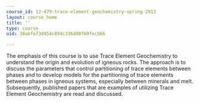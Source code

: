 ```yaml
---
course_id: 12-479-trace-element-geochemistry-spring-2013
layout: course_home
title: ''
type: course
uid: 30abfe73d454c894c336d08f60fecb66

---
```

The emphasis of this course is to use Trace Element Geochemistry to understand the origin and evolution of igneous rocks. The approach is to discuss the parameters that control partitioning of trace elements between phases and to develop models for the partitioning of trace elements between phases in igneous systems, especially between minerals and melt. Subsequently, published papers that are examples of utilizing Trace Element Geochemistry are read and discussed.
